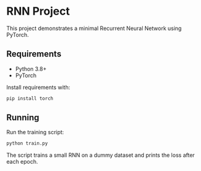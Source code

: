 # RNN Project

This project demonstrates a minimal Recurrent Neural Network using PyTorch.

## Requirements

- Python 3.8+
- PyTorch

Install requirements with:

```bash
pip install torch
```

## Running

Run the training script:

```bash
python train.py
```

The script trains a small RNN on a dummy dataset and prints the loss after each epoch.

